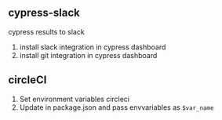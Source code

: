 ## cypress-slack
 cypress results to slack

 1. install slack integration in cypress dashboard
 2. install git integration in cypress dashboard

 ## circleCI

 1. Set environment variables circleci
 2. Update in package.json and pass envvariables as `$var_name`

